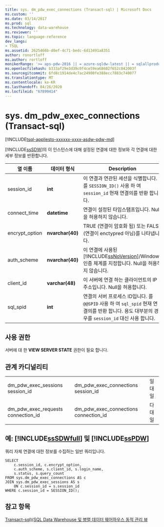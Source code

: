 ```yaml
---
title: sys. dm_pdw_exec_connections (Transact-sql) | Microsoft Docs
ms.custom: ''
ms.date: 03/14/2017
ms.prod: sql
ms.technology: data-warehouse
ms.reviewer: ''
ms.topic: language-reference
dev_langs:
- TSQL
ms.assetid: 2625466b-d0ef-4c71-bedc-6d13491a8351
author: ronortloff
ms.author: rortloff
monikerRange: '>= aps-pdw-2016 || = azure-sqldw-latest || = sqlallproducts-allversions'
ms.openlocfilehash: b333af29e3d39c0f4ce59ea68602f652c042003f
ms.sourcegitcommit: 6fd8c1914de4c7ac24900fe388ecc7883c740077
ms.translationtype: MT
ms.contentlocale: ko-KR
ms.lasthandoff: 04/26/2020
ms.locfileid: "67899414"
---
```

# <a name="sysdm_pdw_exec_connections-transact-sql"></a>sys. dm_pdw_exec_connections (Transact-sql)
[!INCLUDE[tsql-appliesto-xxxxxx-xxxx-asdw-pdw-md](../../includes/tsql-appliesto-xxxxxx-xxxx-asdw-pdw-md.md)]

  [!INCLUDE[ssSDW](../../includes/sssdw-md.md)]의 이 인스턴스에 대해 설정된 연결에 대한 정보와 각 연결에 대한 세부 정보를 반환합니다.  
  
|열 이름|데이터 형식|Description|  
|-----------------|---------------|-----------------|  
|session_id|**int**|이 연결과 연관된 세션을 식별합니다. 를 `SESSION_ID()` 사용 하 여 `session_id` 현재 연결의를 반환 합니다.|  
|connect_time|**datetime**|연결이 설정된 타임스탬프입니다. Null을 허용하지 않습니다.|  
|encrypt_option|**nvarchar(40)**|TRUE (연결이 암호화 됨) 또는 FALSE (연결이 enctypred 아님)를 나타냅니다.|  
|auth_scheme|**nvarchar(40)**|이 연결에 사용된 [!INCLUDE[ssNoVersion](../../includes/ssnoversion-md.md)]/Windows 인증 체계를 지정합니다. Null을 허용하지 않습니다.|  
|client_id|**varchar(48)**|이 서버에 연결 하는 클라이언트의 IP 주소입니다. Null을 허용합니다.|  
|sql_spid|**int**|연결의 서버 프로세스 ID입니다. 를 `@@SPID` 사용 하 여 `sql_spid` 현재 연결의를 반환 합니다. 용도 대부분의 경우를 `session_id` 대신 사용 합니다.|  
  
## <a name="permissions"></a>사용 권한  
 서버에 대 한 **VIEW SERVER STATE** 권한이 필요 합니다.  
  
## <a name="relationship-cardinalities"></a>관계 카디널리티  
  
||||  
|-|-|-|  
|dm_pdw_exec_sessions session_id|dm_pdw_exec_connections session_id|일 대 일|  
|dm_pdw_exec_requests connection_id|dm_pdw_exec_connections connection_id|다 대 일|  
  
## <a name="examples-sssdwfull-and-sspdw"></a>예: [!INCLUDE[ssSDWfull](../../includes/sssdwfull-md.md)] 및 [!INCLUDE[ssPDW](../../includes/sspdw-md.md)]  
 쿼리 자체 연결에 대한 정보를 수집하는 일반 쿼리입니다.  
  
```  
SELECT  
    c.session_id, c.encrypt_option,  
    c.auth_scheme, s.client_id, s.login_name,   
    s.status, s.query_count  
FROM sys.dm_pdw_exec_connections AS c  
JOIN sys.dm_pdw_exec_sessions AS s  
    ON c.session_id = s.session_id  
WHERE c.session_id = SESSION_ID();  
```  
  
## <a name="see-also"></a>참고 항목  
 [Transact-sql&#41;&#40;SQL Data Warehouse 및 병렬 데이터 웨어하우스 동적 관리 뷰](../../relational-databases/system-dynamic-management-views/sql-and-parallel-data-warehouse-dynamic-management-views.md)  
  
  

